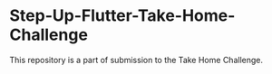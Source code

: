 # Step-Up-Flutter-Take-Home-Challenge
This repository is a part of submission to the Take Home Challenge.
